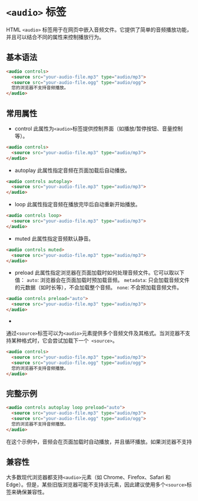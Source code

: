 # ` <audio> ` 标签

HTML `<audio>` 标签用于在网页中嵌入音频文件。它提供了简单的音频播放功能，并且可以结合不同的属性来控制播放行为。

## 基本语法

```html
<audio controls>
  <source src="your-audio-file.mp3" type="audio/mp3">
  <source src="your-audio-file.ogg" type="audio/ogg">
  您的浏览器不支持音频播放。
</audio>
```

## 常用属性
- control
此属性为` <audio> `标签提供控制界面（如播放/暂停按钮、音量控制等）。

```html
<audio controls>
  <source src="your-audio-file.mp3" type="audio/mp3">
</audio>
```
- autoplay
此属性指定音频在页面加载后自动播放。

```html
<audio controls autoplay>
  <source src="your-audio-file.mp3" type="audio/mp3">
</audio>
```
- loop
此属性指定音频在播放完毕后自动重新开始播放。

```html
<audio controls loop>
  <source src="your-audio-file.mp3" type="audio/mp3">
</audio>
```
- muted
此属性指定音频默认静音。

```html
<audio controls muted>
  <source src="your-audio-file.mp3" type="audio/mp3">
</audio>
```
- preload
此属性指定浏览器在页面加载时如何处理音频文件。它可以取以下值：
`auto`: 浏览器会在页面加载时预加载音频。
`metadata`: 只会加载音频文件的元数据（如时长等），不会加载整个音频。
`none`: 不会预加载音频文件。

```html
<audio controls preload="auto">
  <source src="your-audio-file.mp3" type="audio/mp3">
</audio>
```
- <source>
通过` <source> `标签可以为` <audio> `元素提供多个音频文件及其格式。当浏览器不支持某种格式时，它会尝试加载下一个` <source>`。

```html
<audio controls>
  <source src="your-audio-file.mp3" type="audio/mp3">
  <source src="your-audio-file.ogg" type="audio/ogg">
  您的浏览器不支持音频播放。
</audio>
```
## 完整示例

```html
<audio controls autoplay loop preload="auto">
  <source src="your-audio-file.mp3" type="audio/mp3">
  <source src="your-audio-file.ogg" type="audio/ogg">
  您的浏览器不支持音频播放。
</audio>
```
在这个示例中，音频会在页面加载时自动播放，并且循环播放。如果浏览器不支持 <audio> 元素，则会显示替代文本。
## 兼容性
大多数现代浏览器都支持` <audio> `元素（如 Chrome、Firefox、Safari 和 Edge）。但是，某些旧版浏览器可能不支持该元素，因此建议使用多个` <source> `标签来确保兼容性。
